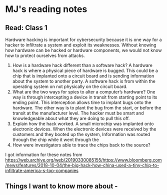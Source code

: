 # MJ's reading notes

## Read: Class 1

Hardware hacking is important for cybersecurity because it is one way for a hacker to infiltrate a system and exploit its weaknesses. Without knowing how hardware can be hacked or hardware components, we would not know how to protect ourselves from attacks. 

1. How is a hardware hack different than a software hack? A hardware hack is where a physical piece of hardware is bugged. This could be a chip that is implanted onto a circuit board and is sending information about the system to another party. A software hack is from within the operating system on not physically on the circuit board. 
2. What are the two ways for spies to alter a computer’s hardware? One way is through intercepting a device in transit from starting point to its ending point. This interception allows time to implant bugs onto the hardware. The other way is to plant the bug from the start, or before the transit at the manufacturer level. The hacker must be smart and knowledgeable about what they are doing to pull this off. 
3. Explain how the hack worked. A small microchip was implanted onto electronic devices. When the electronic devices were received by the customers and they booted up the system, Information was routed through the chip while it went through the  
4. How were investigators able to trace the chips back to the source?

I got information for these notes from https://web.archive.org/web/20190330085155/https://www.bloomberg.com/news/features/2018-10-04/the-big-hack-how-china-used-a-tiny-chip-to-infiltrate-america-s-top-companies


## Things I want to know more about - 
